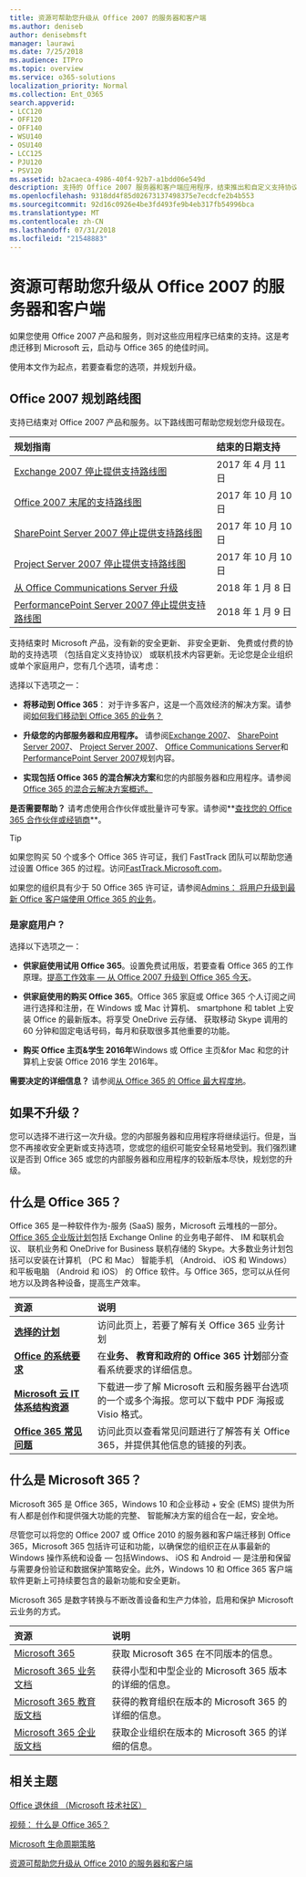 ```yaml
---
title: 资源可帮助您升级从 Office 2007 的服务器和客户端
ms.author: deniseb
author: denisebmsft
manager: laurawi
ms.date: 7/25/2018
ms.audience: ITPro
ms.topic: overview
ms.service: o365-solutions
localization_priority: Normal
ms.collection: Ent_O365
search.appverid:
- LCC120
- OFF120
- OFF140
- WSU140
- OSU140
- LCC125
- PJU120
- PSV120
ms.assetid: b2acaeca-4986-40f4-92b7-a1bdd06e549d
description: 支持的 Office 2007 服务器和客户端应用程序，结束推出和自定义支持协议不可用。使用本文启动现在规划您的升级。
ms.openlocfilehash: 9318dd4f85d02673137498375e7ecdcfe2b4b553
ms.sourcegitcommit: 92d16c0926e4be3fd493fe9b4eb317fb54996bca
ms.translationtype: MT
ms.contentlocale: zh-CN
ms.lasthandoff: 07/31/2018
ms.locfileid: "21548883"
---
```

# <a name="resources-to-help-you-upgrade-from-office-2007-servers-and-clients"></a>资源可帮助您升级从 Office 2007 的服务器和客户端

如果您使用 Office 2007 产品和服务，则对这些应用程序已结束的支持。这是考虑迁移到 Microsoft 云，启动与 Office 365 的绝佳时间。
  
使用本文作为起点，若要查看您的选项，并规划升级。
      
## <a name="office-2007-planning-roadmaps"></a>Office 2007 规划路线图
  
支持已结束对 Office 2007 产品和服务。以下路线图可帮助您规划您升级现在。

|**规划指南**|**结束的日期支持**|
|:-----|:-----|
|[Exchange 2007 停止提供支持路线图](exchange-2007-end-of-support.md) <br/> |2017 年 4 月 11 日  <br/> |
|[Office 2007 末尾的支持路线图](https://docs.microsoft.com/DeployOffice/office-2007-end-support-roadmap) <br/> |2017 年 10 月 10 日  <br/> |
|[SharePoint Server 2007 停止提供支持路线图](sharepoint-2007-end-of-support.md) <br/> |2017 年 10 月 10 日  <br/> |
|[Project Server 2007 停止提供支持路线图](project-server-2007-end-of-support.md) <br/> |2017 年 10 月 10 日  <br/> |
|[从 Office Communications Server 升级](/Skype/SfbServer/plan-your-deployment/upgrade.md) <br/> |2018 年 1 月 8 日  <br/> |
|[PerformancePoint Server 2007 停止提供支持路线图](pps-2007-end-of-support.md) <br/> |2018 年 1 月 9 日  <br/> |
   
支持结束时 Microsoft 产品，没有新的安全更新、 非安全更新、 免费或付费的协助的支持选项 （包括自定义支持协议） 或联机技术内容更新。无论您是企业组织或单个家庭用户，您有几个选项，请考虑：

选择以下选项之一：
- **将移动到 Office 365**： 对于许多客户，这是一个高效经济的解决方案。请参阅[如何我们移动到 Office 365 的业务？](https://support.office.com/article/62084652-f051-4b0b-87b3-f766418386bf.aspx)
    
- **升级您的内部服务器和应用程序。** 请参阅[Exchange 2007](exchange-2007-end-of-support.md)、 [SharePoint Server 2007](sharepoint-2007-end-of-support.md)、 [Project Server 2007](project-server-2007-end-of-support.md)、 [Office Communications Server](https://docs.microsoft.com/Skype/SfbServer/plan-your-deployment/upgrade)和[PerformancePoint Server 2007](pps-2007-end-of-support.md)规划内容。 
    
- **实现包括 Office 365 的混合解决方案**和您的内部服务器和应用程序。请参阅[Office 365 的混合云解决方案概述。](https://support.office.com/article/59616fab-acdb-40e9-b414-cf0c965c80b7.aspx)
    
**是否需要帮助？** 请考虑使用合作伙伴或批量许可专家。请参阅**[查找您的 Office 365 合作伙伴或经销商](https://support.office.com/article/b6c18a9b-2aed-4c84-9d75-af709160258c.aspx)**。 
> [!TIP]
> 如果您购买 50 个或多个 Office 365 许可证，我们 FastTrack 团队可以帮助您通过设置 Office 365 的过程。访问[FastTrack.Microsoft.com](https://www.microsoft.com/fasttrack/microsoft-365/office-365)。
  
如果您的组织具有少于 50 Office 365 许可证，请参阅[Admins： 将用户升级到最新 Office 客户端使用 Office 365 的业务](https://support.office.com/article/f6b00895-b5fd-4af6-a656-b7788ea20cbb.aspx)。 
  
### <a name="are-you-a-home-user"></a>是家庭用户？

选择以下选项之一：
- **供家庭使用试用 Office 365**。设置免费试用版，若要查看 Office 365 的工作原理。[提高工作效率 — 从 Office 2007 升级到 Office 365 今天](https://go.microsoft.com/fwlink/?linkid=733276)。
    
- **供家庭使用的购买 Office 365**。Office 365 家庭或 Office 365 个人订阅之间进行选择和注册，在 Windows 或 Mac 计算机、 smartphone 和 tablet 上安装 Office 的最新版本。将享受 OneDrive 云存储、 获取移动 Skype 调用的 60 分钟和固定电话号码，每月和获取很多其他重要的功能。 
    
- **购买 Office 主页&amp;学生 2016年**Windows 或 Office 主页&amp;for Mac 和您的计算机上安装 Office 2016 学生 2016年。 
    
**需要决定的详细信息？** 请参阅[从 Office 365 的 Office 最大程度地](https://go.microsoft.com/fwlink/?linkid=841758)。 


## <a name="what-if-i-dont-upgrade"></a>如果不升级？

您可以选择不进行这一次升级。您的内部服务器和应用程序将继续运行。但是，当您不再接收安全更新或支持选项，您或您的组织可能安全轻易地受到。我们强烈建议是否到 Office 365 或您的内部服务器和应用程序的较新版本尽快，规划您的升级。
  
## <a name="what-is-office-365"></a>什么是 Office 365？

Office 365 是一种软件作为-服务 (SaaS) 服务，Microsoft 云堆栈的一部分。[Office 365 企业版计划](https://aka.ms/viirjv)包括 Exchange Online 的业务电子邮件、 IM 和联机会议、 联机业务和 OneDrive for Business 联机存储的 Skype。大多数业务计划包括可以安装在计算机 （PC 和 Mac） 智能手机 （Android、 iOS 和 Windows） 和平板电脑 （Android 和 iOS） 的 Office 软件。与 Office 365，您可以从任何地方以及跨各种设备，提高生产效率。 

|**资源**|**说明**|
|:-----|:-----|
|**[选择的计划](https://aka.ms/viirjv)** <br/> |访问此页上，若要了解有关 Office 365 业务计划  <br/> |
|**[Office 的系统要求](https://aka.ms/o365sysrequirements)** <br/> |在**业务、 教育和政府的 Office 365 计划**部分查看系统要求的详细信息。  <br/> |
|**[Microsoft 云 IT 体系结构资源](microsoft-cloud-it-architecture-resources.md)** <br/> |下载进一步了解 Microsoft 云和服务器平台选项的一个或多个海报。您可以下载中 PDF 海报或 Visio 格式。  <br/> |
|**[Office 365 常见问题](https://aka.ms/office365faqs)** <br/> |访问此页以查看常见问题进行了解答有关 Office 365，并提供其他信息的链接的列表。  <br/> |
   
## <a name="what-is-microsoft-365"></a>什么是 Microsoft 365？

Microsoft 365 是 Office 365，Windows 10 和企业移动 + 安全 (EMS) 提供为所有人都是创作和提供强大功能的完整、 智能解决方案的组合在一起，安全地。 
  
尽管您可以将您的 Office 2007 或 Office 2010 的服务器和客户端迁移到 Office 365，Microsoft 365 包括许可证和功能，以确保您的组织正在从事最新的 Windows 操作系统和设备 — 包括Windows、 iOS 和 Android — 是注册和保留与需要身份验证和数据保护策略安全。此外，Windows 10 和 Office 365 客户端软件更新上可持续要包含的最新功能和安全更新。
  
Microsoft 365 是数字转换与不断改善设备和生产力体验，启用和保护 Microsoft 云业务的方式。
  
|**资源**|**说明**|
|:-----|:-----|
|[Microsoft 365](https://www.microsoft.com/microsoft-365) <br/> |获取 Microsoft 365 在不同版本的信息。  <br/> |
|[Microsoft 365 业务文档](https://docs.microsoft.com/microsoft-365/business/) <br/> |获得小型和中型企业的 Microsoft 365 版本的详细的信息。  <br/> |
|[Microsoft 365 教育版文档](https://docs.microsoft.com/microsoft-365/education/) <br/> |获得的教育组织在版本的 Microsoft 365 的详细的信息。  <br/> |
|[Microsoft 365 企业版文档](https://docs.microsoft.com/microsoft-365/enterprise/) <br/> |获取企业组织在版本的 Microsoft 365 的详细的信息。  <br/> |
   
## <a name="related-topics"></a>相关主题

[Office 退休组 （Microsoft 技术社区）](https://go.microsoft.com/fwlink/?linkid=842065)
  
[视频： 什么是 Office 365？](https://support.office.com/article/847caf12-2589-452c-8aca-1c009797678b.aspx)
  
[Microsoft 生命周期策略](https://go.microsoft.com/fwlink/?linkid=865200)

[资源可帮助您升级从 Office 2010 的服务器和客户端](upgrade-from-office-2010-servers-and-products.md)
  

